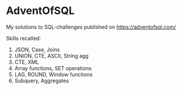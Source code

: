 # AdventOfSQL

My solutions to SQL-challenges published on https://adventofsql.com/

Skills recalled:

1. JSON, Case, Joins
2. UNION, CTE, ASCII, String agg
3. CTE, XML
4. Array functions, SET operations
5. LAG, ROUND, Window functions
6. Subquery, Aggregates